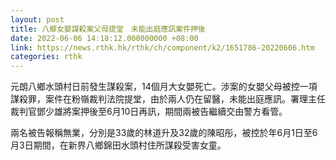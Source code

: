 ```yaml
---
layout: post
title: 八鄉女嬰謀殺案父母提堂　未能出庭應訊案件押後
date: 2022-06-06 14:18:12.000000000 +08:00
link: https://news.rthk.hk/rthk/ch/component/k2/1651786-20220606.htm
categories: rthk
---
```


元朗八鄉水頭村日前發生謀殺案，14個月大女嬰死亡。涉案的女嬰父母被控一項謀殺罪，案件在粉嶺裁判法院提堂，由於兩人仍在留醫，未能出庭應訊。署理主任裁判官鄧少雄將案押後至6月10日再訊，期間兩被告繼續交由警方看管。

兩名被告報稱無業，分別是33歲的林道升及32歲的陳昭彤，被控於年6月1日至6月3日期間，在新界八鄉錦田水頭村住所謀殺受害女童。
